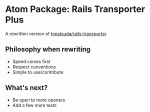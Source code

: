 # Atom Package: Rails Transporter Plus

A rewritten version of [hmatsuda/rails-transporter](https://github.com/hmatsuda/rails-transporter)

## Philosophy when rewriting

- Speed comes first
- Respect conventions
- Simple to use/contribute

## What's next?

- Be open to more openers
- Add a few more tests
